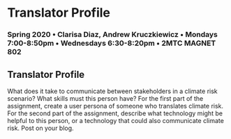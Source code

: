 # Translator Profile

### Spring 2020 • Clarisa Diaz, Andrew Kruczkiewicz • Mondays 7:00-8:50pm • Wednesdays 6:30-8:20pm • 2MTC MAGNET 802

## Translator Profile

What does it take to communicate between stakeholders in a climate risk scenario? What skills must this person have? For the first part of the assignment, create a user persona of someone who translates climate risk. For the second part of the assignment, describe what technology might be helpful to this person, or a technology that could also communicate climate risk. Post on your blog.

